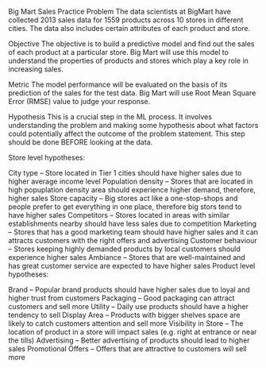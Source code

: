 Big Mart Sales Practice Problem
The data scientists at BigMart have collected 2013 sales data for 1559 products across 10 stores in different cities. The data also includes certain attributes of each product and store.

Objective
The objective is to build a predictive model and find out the sales of each product at a particular store. Big Mart will use this model to understand the properties of products and stores which play a key role in increasing sales.

Metric
The model performance will be evaluated on the basis of its prediction of the sales for the test data. Big Mart will use Root Mean Square Error (RMSE) value to judge your response.

Hypothesis
This is a crucial step in the ML process. It involves understanding the problem and making some hypothesis about what factors could potentially affect the outcome of the problem statement. This step should be done BEFORE looking at the data.

Store level hypotheses:

City type – Store located in Tier 1 cities should have higher sales due to higher average income level
Population density – Stores that are located in high popuplation density area should experience higher demand, therefore, higher sales
Store capacity – Big stores act like a one-stop-shops and people prefer to get everything in one place, therefore big stors tend to have higher sales
Competitors – Stores located in areas with similar establishments nearby should have less sales due to competition
Marketing – Stores that has a good marketing team should have higher sales and it can attracts customers with the right offers and advertising
Customer behaviour – Stores keeping highly demanded products by local customers should experience higher sales
Ambiance – Stores that are well-maintained and has great customer service are expected to have higher sales
Product level hypotheses:

Brand – Popular brand products should have higher sales due to loyal and higher trust from customers
Packaging – Good packaging can attract customers and sell more
Utility – Daily use products should have a higher tendency to sell
Display Area – Products with bigger shelves space are likely to catch customers attention and sell more
Visibility in Store – The location of product in a store will impact sales (e.g. right at entrance or near the tills)
Advertising – Better advertising of products should lead to higher sales
Promotional Offers – Offers that are attractive to customers will sell more
